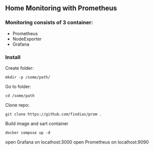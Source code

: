 ## Home Monitoring with Prometheus


### Monitoring consists of 3 container:

- Prometheus
- NodeExporter
- Grafana


### Install

Create folder:
```
mkdir -p /some/path/
```
Go to folder:
```
cd /some/path
````
Clone repo:
```
git clone https://github.com/findias/prom .
```
Build image and sart container
```
docker compose up -d
```

open Grafana on localhost:3000
open Prometheus on localhost:9090

